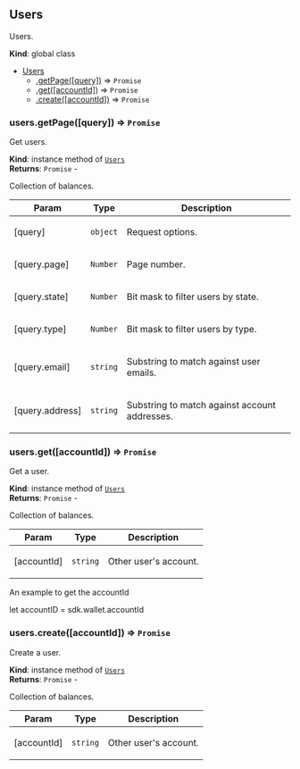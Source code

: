 <a name="Users"></a>

## Users
<p>Users.</p>

**Kind**: global class  

* [Users](#Users)
    * [.getPage([query])](#Users+getPage) ⇒ <code>Promise</code>
    * [.get([accountId])](#Users+get) ⇒ <code>Promise</code>
    * [.create([accountId])](#Users+create) ⇒ <code>Promise</code>

<a name="Users+getPage"></a>

### users.getPage([query]) ⇒ <code>Promise</code>
<p>Get users.</p>

**Kind**: instance method of [<code>Users</code>](#Users)  
**Returns**: <code>Promise</code> - <p>Collection of balances.</p>  

| Param | Type | Description |
| --- | --- | --- |
| [query] | <code>object</code> | <p>Request options.</p> |
| [query.page] | <code>Number</code> | <p>Page number.</p> |
| [query.state] | <code>Number</code> | <p>Bit mask to filter users by state.</p> |
| [query.type] | <code>Number</code> | <p>Bit mask to filter users by type.</p> |
| [query.email] | <code>string</code> | <p>Substring to match against user emails.</p> |
| [query.address] | <code>string</code> | <p>Substring to match against account addresses.</p> |

<a name="Users+get"></a>

### users.get([accountId]) ⇒ <code>Promise</code>
<p>Get a user.</p>

**Kind**: instance method of [<code>Users</code>](#Users)  
**Returns**: <code>Promise</code> - <p>Collection of balances.</p>  

| Param | Type | Description |
| --- | --- | --- |
| [accountId] | <code>string</code> | <p>Other user's account.</p> |

<p>An example to get the accountId</p>
<p> let accountID = sdk.wallet.accountId </p>

<a name="Users+create"></a>

### users.create([accountId]) ⇒ <code>Promise</code>
<p>Create a user.</p>

**Kind**: instance method of [<code>Users</code>](#Users)  
**Returns**: <code>Promise</code> - <p>Collection of balances.</p>  

| Param | Type | Description |
| --- | --- | --- |
| [accountId] | <code>string</code> | <p>Other user's account.</p> |

